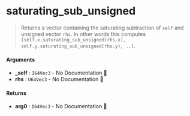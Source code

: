 # saturating\_sub\_unsigned

>  Returns a vector containing the saturating subtraction of `self` and unsigned vector `rhs`.
>  In other words this computes `[self.x.saturating_sub_unsigned(rhs.x), self.y.saturating_sub_unsigned(rhs.y), ..]`.

#### Arguments

- **\_self** : `I64Vec3` \- No Documentation 🚧
- **rhs** : `U64Vec3` \- No Documentation 🚧

#### Returns

- **arg0** : `I64Vec3` \- No Documentation 🚧